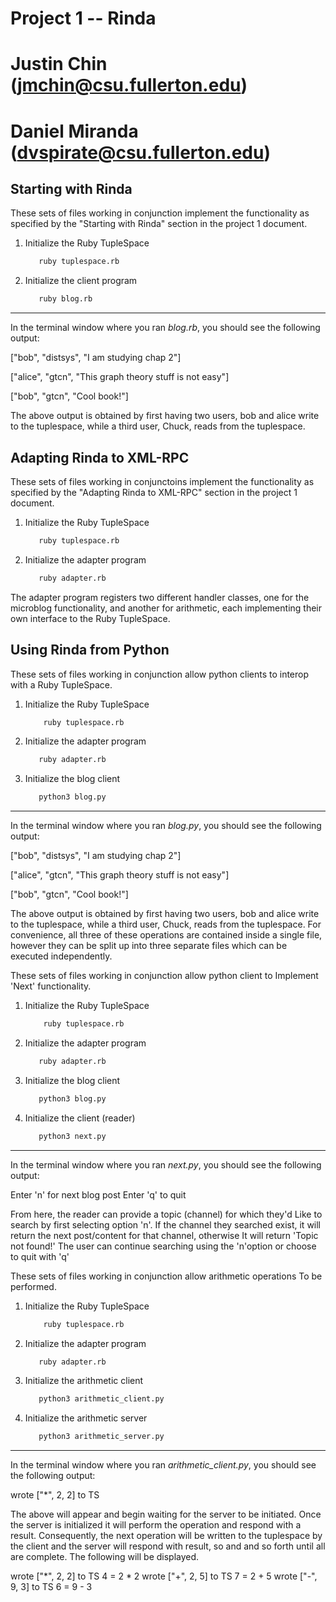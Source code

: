 # Project 1 -- Rinda
# Justin Chin (jmchin@csu.fullerton.edu)
# Daniel Miranda (dvspirate@csu.fullerton.edu)

## Starting with Rinda

These sets of files working in conjunction implement the functionality
as specified by the "Starting with Rinda" section in the project 1
document.

1. Initialize the Ruby TupleSpace

    ``` sh
       ruby tuplespace.rb
    ```

2. Initialize the client program

   ``` sh
      ruby blog.rb
   ```

---

In the terminal window where you ran *blog.rb*, you should see the
following output:

["bob", "distsys", "I am studying chap 2"]

["alice", "gtcn", "This graph theory stuff is not easy"]

["bob", "gtcn", "Cool book!"]

The above output is obtained by first having two users, bob and alice
write to the tuplespace, while a third user, Chuck, reads from the
tuplespace.

## Adapting Rinda to XML-RPC

These sets of files working in conjunctoins implement the
functionality as specified by the "Adapting Rinda to XML-RPC" section
in the project 1 document.

1. Initialize the Ruby TupleSpace

    ``` sh
       ruby tuplespace.rb
    ```


2. Initialize the adapter program

    ``` sh
       ruby adapter.rb
    ```

The adapter program registers two different handler classes, one for
the microblog functionality, and another for arithmetic, each
implementing their own interface to the Ruby TupleSpace.


## Using Rinda from Python

These sets of files working in conjunction allow python clients to
interop with a Ruby TupleSpace.

1. Initialize the Ruby TupleSpace

    ``` sh
        ruby tuplespace.rb
    ```

2. Initialize the adapter program

    ``` sh
       ruby adapter.rb
    ```

3. Initialize the blog client

    ``` sh
       python3 blog.py
    ```

---

In the terminal window where you ran *blog.py*, you should see the
following output:

["bob", "distsys", "I am studying chap 2"]

["alice", "gtcn", "This graph theory stuff is not easy"]

["bob", "gtcn", "Cool book!"]

The above output is obtained by first having two users, bob and alice
write to the tuplespace, while a third user, Chuck, reads from the
tuplespace. For convenience, all three of these operations are
contained inside a single file, however they can be split up into
three separate files which can be executed independently.

These sets of files working in conjunction allow python client to
Implement 'Next' functionality.

1. Initialize the Ruby TupleSpace

    ``` sh
        ruby tuplespace.rb
    ```

2. Initialize the adapter program

    ``` sh
       ruby adapter.rb
    ```

3. Initialize the blog client

    ``` sh
       python3 blog.py
    ```

4. Initialize the client (reader)

    ``` sh
       python3 next.py
    ```

---

In the terminal window where you ran *next.py*, you should see the
following output:

Enter 'n' for next blog post
Enter 'q' to quit

From here, the reader can provide a topic (channel) for which they'd
Like to search by first selecting option 'n'. If the channel they searched
exist, it will return the next post/content for that channel, otherwise
It will return 'Topic not found!' The user can continue searching using 
the 'n'option or choose to quit with 'q' 


These sets of files working in conjunction allow arithmetic operations
To be performed.

1. Initialize the Ruby TupleSpace

    ``` sh
        ruby tuplespace.rb
    ```

2. Initialize the adapter program

    ``` sh
       ruby adapter.rb
    ```

3. Initialize the arithmetic client

    ``` sh
       python3 arithmetic_client.py
    ```

4. Initialize the arithmetic server

    ``` sh
       python3 arithmetic_server.py
    ```

---

In the terminal window where you ran *arithmetic_client.py*, you should see the
following output:

wrote ["*", 2, 2] to TS 

The above will appear and begin waiting for the server to be initiated. Once the
server is initialized it will perform the operation and respond with a result.
Consequently, the next operation will be written to the tuplespace by the client
and the server will respond with result, so and and so forth until all are complete.
The following will be displayed.

wrote ["*", 2, 2] to TS
4 = 2 * 2
wrote ["+", 2, 5] to TS
7 = 2 + 5
wrote ["-", 9, 3] to TS
6 = 9 - 3



 

